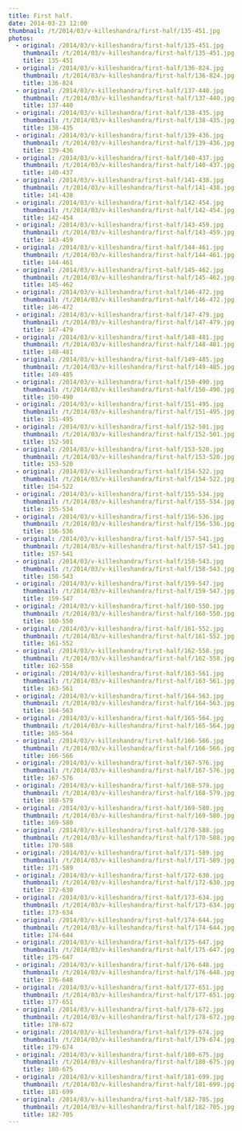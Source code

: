 ```yaml
---
title: First half.
date: 2014-03-23 12:00
thumbnail: /t/2014/03/v-killeshandra/first-half/135-451.jpg
photos:
  - original: /2014/03/v-killeshandra/first-half/135-451.jpg
    thumbnail: /t/2014/03/v-killeshandra/first-half/135-451.jpg
    title: 135-451
  - original: /2014/03/v-killeshandra/first-half/136-824.jpg
    thumbnail: /t/2014/03/v-killeshandra/first-half/136-824.jpg
    title: 136-824
  - original: /2014/03/v-killeshandra/first-half/137-440.jpg
    thumbnail: /t/2014/03/v-killeshandra/first-half/137-440.jpg
    title: 137-440
  - original: /2014/03/v-killeshandra/first-half/138-435.jpg
    thumbnail: /t/2014/03/v-killeshandra/first-half/138-435.jpg
    title: 138-435
  - original: /2014/03/v-killeshandra/first-half/139-436.jpg
    thumbnail: /t/2014/03/v-killeshandra/first-half/139-436.jpg
    title: 139-436
  - original: /2014/03/v-killeshandra/first-half/140-437.jpg
    thumbnail: /t/2014/03/v-killeshandra/first-half/140-437.jpg
    title: 140-437
  - original: /2014/03/v-killeshandra/first-half/141-438.jpg
    thumbnail: /t/2014/03/v-killeshandra/first-half/141-438.jpg
    title: 141-438
  - original: /2014/03/v-killeshandra/first-half/142-454.jpg
    thumbnail: /t/2014/03/v-killeshandra/first-half/142-454.jpg
    title: 142-454
  - original: /2014/03/v-killeshandra/first-half/143-459.jpg
    thumbnail: /t/2014/03/v-killeshandra/first-half/143-459.jpg
    title: 143-459
  - original: /2014/03/v-killeshandra/first-half/144-461.jpg
    thumbnail: /t/2014/03/v-killeshandra/first-half/144-461.jpg
    title: 144-461
  - original: /2014/03/v-killeshandra/first-half/145-462.jpg
    thumbnail: /t/2014/03/v-killeshandra/first-half/145-462.jpg
    title: 145-462
  - original: /2014/03/v-killeshandra/first-half/146-472.jpg
    thumbnail: /t/2014/03/v-killeshandra/first-half/146-472.jpg
    title: 146-472
  - original: /2014/03/v-killeshandra/first-half/147-479.jpg
    thumbnail: /t/2014/03/v-killeshandra/first-half/147-479.jpg
    title: 147-479
  - original: /2014/03/v-killeshandra/first-half/148-481.jpg
    thumbnail: /t/2014/03/v-killeshandra/first-half/148-481.jpg
    title: 148-481
  - original: /2014/03/v-killeshandra/first-half/149-485.jpg
    thumbnail: /t/2014/03/v-killeshandra/first-half/149-485.jpg
    title: 149-485
  - original: /2014/03/v-killeshandra/first-half/150-490.jpg
    thumbnail: /t/2014/03/v-killeshandra/first-half/150-490.jpg
    title: 150-490
  - original: /2014/03/v-killeshandra/first-half/151-495.jpg
    thumbnail: /t/2014/03/v-killeshandra/first-half/151-495.jpg
    title: 151-495
  - original: /2014/03/v-killeshandra/first-half/152-501.jpg
    thumbnail: /t/2014/03/v-killeshandra/first-half/152-501.jpg
    title: 152-501
  - original: /2014/03/v-killeshandra/first-half/153-520.jpg
    thumbnail: /t/2014/03/v-killeshandra/first-half/153-520.jpg
    title: 153-520
  - original: /2014/03/v-killeshandra/first-half/154-522.jpg
    thumbnail: /t/2014/03/v-killeshandra/first-half/154-522.jpg
    title: 154-522
  - original: /2014/03/v-killeshandra/first-half/155-534.jpg
    thumbnail: /t/2014/03/v-killeshandra/first-half/155-534.jpg
    title: 155-534
  - original: /2014/03/v-killeshandra/first-half/156-536.jpg
    thumbnail: /t/2014/03/v-killeshandra/first-half/156-536.jpg
    title: 156-536
  - original: /2014/03/v-killeshandra/first-half/157-541.jpg
    thumbnail: /t/2014/03/v-killeshandra/first-half/157-541.jpg
    title: 157-541
  - original: /2014/03/v-killeshandra/first-half/158-543.jpg
    thumbnail: /t/2014/03/v-killeshandra/first-half/158-543.jpg
    title: 158-543
  - original: /2014/03/v-killeshandra/first-half/159-547.jpg
    thumbnail: /t/2014/03/v-killeshandra/first-half/159-547.jpg
    title: 159-547
  - original: /2014/03/v-killeshandra/first-half/160-550.jpg
    thumbnail: /t/2014/03/v-killeshandra/first-half/160-550.jpg
    title: 160-550
  - original: /2014/03/v-killeshandra/first-half/161-552.jpg
    thumbnail: /t/2014/03/v-killeshandra/first-half/161-552.jpg
    title: 161-552
  - original: /2014/03/v-killeshandra/first-half/162-558.jpg
    thumbnail: /t/2014/03/v-killeshandra/first-half/162-558.jpg
    title: 162-558
  - original: /2014/03/v-killeshandra/first-half/163-561.jpg
    thumbnail: /t/2014/03/v-killeshandra/first-half/163-561.jpg
    title: 163-561
  - original: /2014/03/v-killeshandra/first-half/164-563.jpg
    thumbnail: /t/2014/03/v-killeshandra/first-half/164-563.jpg
    title: 164-563
  - original: /2014/03/v-killeshandra/first-half/165-564.jpg
    thumbnail: /t/2014/03/v-killeshandra/first-half/165-564.jpg
    title: 165-564
  - original: /2014/03/v-killeshandra/first-half/166-566.jpg
    thumbnail: /t/2014/03/v-killeshandra/first-half/166-566.jpg
    title: 166-566
  - original: /2014/03/v-killeshandra/first-half/167-576.jpg
    thumbnail: /t/2014/03/v-killeshandra/first-half/167-576.jpg
    title: 167-576
  - original: /2014/03/v-killeshandra/first-half/168-579.jpg
    thumbnail: /t/2014/03/v-killeshandra/first-half/168-579.jpg
    title: 168-579
  - original: /2014/03/v-killeshandra/first-half/169-580.jpg
    thumbnail: /t/2014/03/v-killeshandra/first-half/169-580.jpg
    title: 169-580
  - original: /2014/03/v-killeshandra/first-half/170-588.jpg
    thumbnail: /t/2014/03/v-killeshandra/first-half/170-588.jpg
    title: 170-588
  - original: /2014/03/v-killeshandra/first-half/171-589.jpg
    thumbnail: /t/2014/03/v-killeshandra/first-half/171-589.jpg
    title: 171-589
  - original: /2014/03/v-killeshandra/first-half/172-630.jpg
    thumbnail: /t/2014/03/v-killeshandra/first-half/172-630.jpg
    title: 172-630
  - original: /2014/03/v-killeshandra/first-half/173-634.jpg
    thumbnail: /t/2014/03/v-killeshandra/first-half/173-634.jpg
    title: 173-634
  - original: /2014/03/v-killeshandra/first-half/174-644.jpg
    thumbnail: /t/2014/03/v-killeshandra/first-half/174-644.jpg
    title: 174-644
  - original: /2014/03/v-killeshandra/first-half/175-647.jpg
    thumbnail: /t/2014/03/v-killeshandra/first-half/175-647.jpg
    title: 175-647
  - original: /2014/03/v-killeshandra/first-half/176-648.jpg
    thumbnail: /t/2014/03/v-killeshandra/first-half/176-648.jpg
    title: 176-648
  - original: /2014/03/v-killeshandra/first-half/177-651.jpg
    thumbnail: /t/2014/03/v-killeshandra/first-half/177-651.jpg
    title: 177-651
  - original: /2014/03/v-killeshandra/first-half/178-672.jpg
    thumbnail: /t/2014/03/v-killeshandra/first-half/178-672.jpg
    title: 178-672
  - original: /2014/03/v-killeshandra/first-half/179-674.jpg
    thumbnail: /t/2014/03/v-killeshandra/first-half/179-674.jpg
    title: 179-674
  - original: /2014/03/v-killeshandra/first-half/180-675.jpg
    thumbnail: /t/2014/03/v-killeshandra/first-half/180-675.jpg
    title: 180-675
  - original: /2014/03/v-killeshandra/first-half/181-699.jpg
    thumbnail: /t/2014/03/v-killeshandra/first-half/181-699.jpg
    title: 181-699
  - original: /2014/03/v-killeshandra/first-half/182-705.jpg
    thumbnail: /t/2014/03/v-killeshandra/first-half/182-705.jpg
    title: 182-705
---
```

